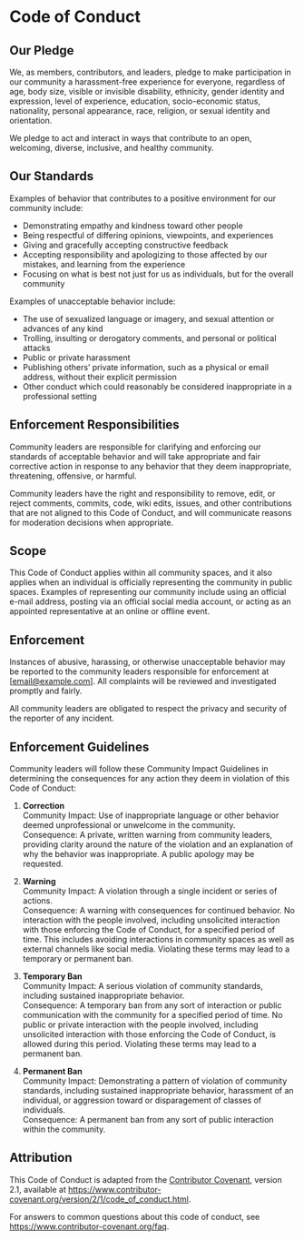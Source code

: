 # Code of Conduct

## Our Pledge

We, as members, contributors, and leaders, pledge to make participation in our community a harassment-free experience for everyone, regardless of age, body size, visible or invisible disability, ethnicity, gender identity and expression, level of experience, education, socio-economic status, nationality, personal appearance, race, religion, or sexual identity and orientation.

We pledge to act and interact in ways that contribute to an open, welcoming, diverse, inclusive, and healthy community.

## Our Standards

Examples of behavior that contributes to a positive environment for our community include:

- Demonstrating empathy and kindness toward other people
- Being respectful of differing opinions, viewpoints, and experiences
- Giving and gracefully accepting constructive feedback
- Accepting responsibility and apologizing to those affected by our mistakes, and learning from the experience
- Focusing on what is best not just for us as individuals, but for the overall community

Examples of unacceptable behavior include:

- The use of sexualized language or imagery, and sexual attention or advances of any kind
- Trolling, insulting or derogatory comments, and personal or political attacks
- Public or private harassment
- Publishing others’ private information, such as a physical or email address, without their explicit permission
- Other conduct which could reasonably be considered inappropriate in a professional setting

## Enforcement Responsibilities

Community leaders are responsible for clarifying and enforcing our standards of acceptable behavior and will take appropriate and fair corrective action in response to any behavior that they deem inappropriate, threatening, offensive, or harmful.

Community leaders have the right and responsibility to remove, edit, or reject comments, commits, code, wiki edits, issues, and other contributions that are not aligned to this Code of Conduct, and will communicate reasons for moderation decisions when appropriate.

## Scope

This Code of Conduct applies within all community spaces, and it also applies when an individual is officially representing the community in public spaces. Examples of representing our community include using an official e-mail address, posting via an official social media account, or acting as an appointed representative at an online or offline event.

## Enforcement

Instances of abusive, harassing, or otherwise unacceptable behavior may be reported to the community leaders responsible for enforcement at [email@example.com]. All complaints will be reviewed and investigated promptly and fairly.

All community leaders are obligated to respect the privacy and security of the reporter of any incident.

## Enforcement Guidelines

Community leaders will follow these Community Impact Guidelines in determining the consequences for any action they deem in violation of this Code of Conduct:

1. **Correction**  
   Community Impact: Use of inappropriate language or other behavior deemed unprofessional or unwelcome in the community.  
   Consequence: A private, written warning from community leaders, providing clarity around the nature of the violation and an explanation of why the behavior was inappropriate. A public apology may be requested.

2. **Warning**  
   Community Impact: A violation through a single incident or series of actions.  
   Consequence: A warning with consequences for continued behavior. No interaction with the people involved, including unsolicited interaction with those enforcing the Code of Conduct, for a specified period of time. This includes avoiding interactions in community spaces as well as external channels like social media. Violating these terms may lead to a temporary or permanent ban.

3. **Temporary Ban**  
   Community Impact: A serious violation of community standards, including sustained inappropriate behavior.  
   Consequence: A temporary ban from any sort of interaction or public communication with the community for a specified period of time. No public or private interaction with the people involved, including unsolicited interaction with those enforcing the Code of Conduct, is allowed during this period. Violating these terms may lead to a permanent ban.

4. **Permanent Ban**  
   Community Impact: Demonstrating a pattern of violation of community standards, including sustained inappropriate behavior, harassment of an individual, or aggression toward or disparagement of classes of individuals.  
   Consequence: A permanent ban from any sort of public interaction within the community.

## Attribution

This Code of Conduct is adapted from the [Contributor Covenant](https://www.contributor-covenant.org/), version 2.1, available at https://www.contributor-covenant.org/version/2/1/code_of_conduct.html.

For answers to common questions about this code of conduct, see https://www.contributor-covenant.org/faq.